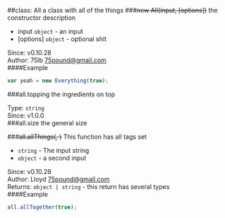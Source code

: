 
##class: All
a class with all of the things
###~~new All(input, [options])~~
the constructor description


 - input `object` - an input
 - [options] `object` - optional shit

Since: v0.10.28  
Author: 75lb <75pound@gmail.com>  
####Example
```js
var yeah = new Everything(true);
```
###all.topping
the ingredients on top

Type: `string`  
Since: v1.0.0  
###all.size
the general size

  
###~~all.allThings(, )~~
This function has all tags set


 -  `string` - The input string
 -  `object` - a second input

Since: v0.10.28  
Author: Lloyd <75pound@gmail.com>  
Returns: `object | string` - this return has several types  
####Example
```js
all.allTogether(true);
```
